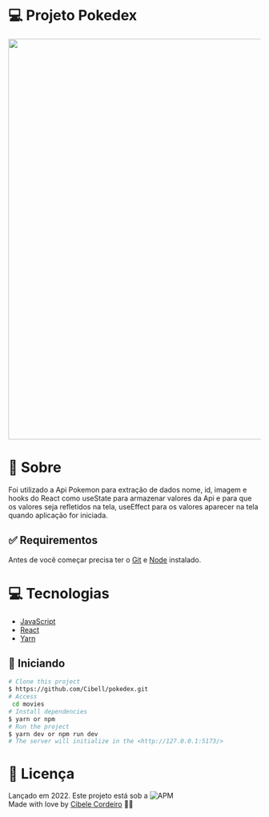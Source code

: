 # 💻 Projeto Pokedex
<p align="center">
<img src="https://media3.giphy.com/media/nQUHzZLaJ7zq22V2zr/giphy.gif?cid=790b761107ae9babd4dbd52b92def5ec4fd42a2006021d43&rid=giphy.gif&ct=g" width="800px">
<p/>

# :speech_balloon: Sobre

Foi utilizado a Api Pokemon para extração de dados nome, id, imagem e hooks do React como useState para armazenar valores da Api e para que os valores
seja refletidos na tela, useEffect para os valores aparecer na tela quando aplicação for iniciada.

## :white_check_mark: Requirementos ##

Antes de você começar precisa ter o [Git](https://git-scm.com) e [Node](https://nodejs.org/en/) instalado.


# :computer: Tecnologias

- [JavaScript](https://developer.mozilla.org/pt-BR/docs/Web/JavaScript)
- [React](https://pt-br.reactjs.org/)
- [Yarn](https://yarnpkg.com/)

## :checkered_flag: Iniciando ##

```bash
# Clone this project
$ https://github.com/Cibell/pokedex.git
# Access
 cd movies
# Install dependencies
$ yarn or npm 
# Run the project
$ yarn dev or npm run dev 
# The server will initialize in the <http://127.0.0.1:5173/>
```

# :closed_book: Licença

Lançado em 2022. Este projeto está sob a ![APM](https://img.shields.io/apm/l/dev)<br>
Made with love by [Cibele Cordeiro](https://github.com/Cibell) 💜🚀
